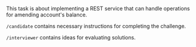 This task is about implementing a REST service that can handle operations for amending account's balance.

`/candidate` contains necessary instructions for completing the challenge.

`/interviewer` contains ideas for evaluating solutions.

